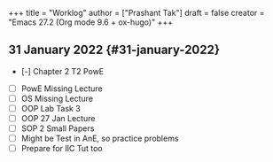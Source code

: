 +++
title = "Worklog"
author = ["Prashant Tak"]
draft = false
creator = "Emacs 27.2 (Org mode 9.6 + ox-hugo)"
+++

## 31 January 2022 {#31-january-2022}

-   [-] Chapter 2 T2 PowE
-   [ ] PowE Missing Lecture
-   [ ] OS Missing Lecture
-   [ ] OOP Lab Task 3
-   [ ] OOP 27 Jan Lecture
-   [ ] SOP 2 Small Papers
-   [ ] Might be Test in AnE, so practice problems
-   [ ] Prepare for IIC Tut too
